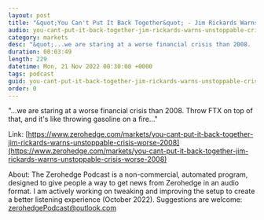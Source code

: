 ```yaml
---
layout: post
title: "&quot;You Can't Put It Back Together&quot; - Jim Rickards Warns Of 'Unstoppable Crisis Worse Than 2008'"
audio: you-cant-put-it-back-together-jim-rickards-warns-unstoppable-crisis-worse-2008-0
category: markets
desc: "&quot;...we are staring at a worse financial crisis than 2008.  Throw FTX on top of that, and it's like throwing gasoline on a fire...&quot;"
duration: 00:03:49
length: 229
datetime: Mon, 21 Nov 2022 00:30:00 +0000
tags: podcast
guid: you-cant-put-it-back-together-jim-rickards-warns-unstoppable-crisis-worse-2008-0
order: 0
---
```

&quot;...we are staring at a worse financial crisis than 2008.  Throw FTX on top of that, and it's like throwing gasoline on a fire...&quot;

Link: [https://www.zerohedge.com/markets/you-cant-put-it-back-together-jim-rickards-warns-unstoppable-crisis-worse-2008](https://www.zerohedge.com/markets/you-cant-put-it-back-together-jim-rickards-warns-unstoppable-crisis-worse-2008)

About: The Zerohedge Podcast is a non-commercial, automated program, designed to give people a way to get news from Zerohedge in an audio format.  I am actively working on tweaking and improving the setup to create a better listening experience (October 2022).  Suggestions are welcome: [zerohedgePodcast@outlook.com](mailto:zerohedgePodcast@outlook.com)